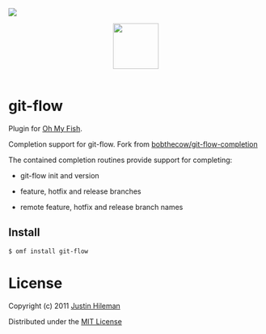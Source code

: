![][license-badge]

<div align="center">
  <a href="http://github.com/oh-my-fish/oh-my-fish">
  <img width=90px  src="https://cloud.githubusercontent.com/assets/8317250/8510172/f006f0a4-230f-11e5-98b6-5c2e3c87088f.png">
  </a>
</div>
<br>

# git-flow

Plugin for [Oh My Fish][omf-link].

Completion support for git-flow. Fork from [bobthecow/git-flow-completion](https://github.com/bobthecow/git-flow-completion/blob/master/git.fish)

The contained completion routines provide support for completing:

- git-flow init and version

- feature, hotfix and release branches

- remote feature, hotfix and release branch names

## Install

```fish
$ omf install git-flow
```

# License

Copyright (c) 2011 [Justin Hileman](http://justinhileman.com)

Distributed under the [MIT License](http://creativecommons.org/licenses/MIT/)

[mit]:            http://opensource.org/licenses/MIT
[omf-link]:       https://www.github.com/oh-my-fish/oh-my-fish
[license-badge]:  https://img.shields.io/badge/license-MIT-007EC7.svg?style=flat-square
